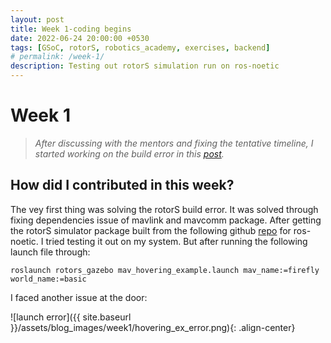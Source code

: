```yaml
---
layout: post
title: Week 1-coding begins
date: 2022-06-24 20:00:00 +0530
tags: [GSoC, rotorS, robotics_academy, exercises, backend]
# permalink: /week-1/
description: Testing out rotorS simulation run on ros-noetic
---
```


# **Week 1**

> *After discussing with the mentors and fixing the tentative timeline, I started working on the build error in this [post](https://theroboticsclub.github.io/gsoc2022-Prakarsh_Kaushik/2022/06/10/community-bonding.html).* 

## **How did I contributed in this week?**

The vey first thing was solving the rotorS build error. It was solved through fixing dependencies issue of mavlink and mavcomm package. After getting the rotorS simulator package built from the following github [repo](https://github.com/ntnu-arl/rotors_simulator/tree/dev/arl_planners_gazebo9) for ros-noetic. I tried testing it out on my system. But after running the following launch file through:
```
roslaunch rotors_gazebo mav_hovering_example.launch mav_name:=firefly world_name:=basic
```
I faced another issue at the door:

![launch error]({{ site.baseurl }}/assets/blog_images/week1/hovering_ex_error.png){: .align-center}

